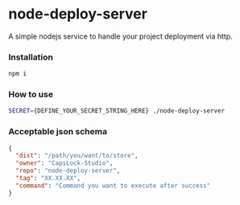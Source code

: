 # node-deploy-server
A simple nodejs service to handle your project deployment via http.

### Installation
```sh
npm i
```

### How to use
```sh
SECRET={DEFINE_YOUR_SECRET_STRING_HERE} ./node-deploy-server
```

### Acceptable json schema
```json
{
  "dist": "/path/you/want/to/store",
  "owner": "CapsLock-Studio",
  "repo": "node-deploy-server",
  "tag": "XX.XX.XX",
  "command": "Command you want to execute after success"
}
```
